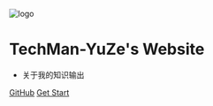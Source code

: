 ![logo](a.png)

<h1 color="Bule">TechMan-YuZe's Website</h1>

- 关于我的知识输出

[GitHub](https://github.com/TechMan-YuZe/MyWebsite)
[Get Start](/)

